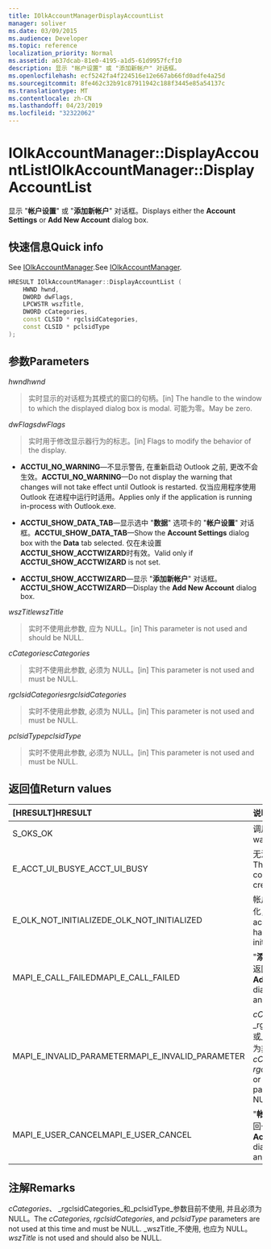 ```yaml
---
title: IOlkAccountManagerDisplayAccountList
manager: soliver
ms.date: 03/09/2015
ms.audience: Developer
ms.topic: reference
localization_priority: Normal
ms.assetid: a637dcab-81e0-4195-a1d5-61d9957fcf10
description: 显示 "帐户设置" 或 "添加新帐户" 对话框。
ms.openlocfilehash: ecf5242fa4f224516e12e667ab66fd0adfe4a25d
ms.sourcegitcommit: 8fe462c32b91c87911942c188f3445e85a54137c
ms.translationtype: MT
ms.contentlocale: zh-CN
ms.lasthandoff: 04/23/2019
ms.locfileid: "32322062"
---
```

# <a name="iolkaccountmanagerdisplayaccountlist"></a><span data-ttu-id="b448d-103">IOlkAccountManager::DisplayAccountList</span><span class="sxs-lookup"><span data-stu-id="b448d-103">IOlkAccountManager::DisplayAccountList</span></span>

<span data-ttu-id="b448d-104">显示 "**帐户设置**" 或 "**添加新帐户**" 对话框。</span><span class="sxs-lookup"><span data-stu-id="b448d-104">Displays either the **Account Settings** or **Add New Account** dialog box.</span></span> 
  
## <a name="quick-info"></a><span data-ttu-id="b448d-105">快速信息</span><span class="sxs-lookup"><span data-stu-id="b448d-105">Quick info</span></span>

<span data-ttu-id="b448d-106">See [IOlkAccountManager](iolkaccountmanager.md).</span><span class="sxs-lookup"><span data-stu-id="b448d-106">See [IOlkAccountManager](iolkaccountmanager.md).</span></span>
  
```cpp
HRESULT IOlkAccountManager::DisplayAccountList ( 
    HWND hwnd,
    DWORD dwFlags,
    LPCWSTR wszTitle,
    DWORD cCategories,
    const CLSID * rgclsidCategories,
    const CLSID * pclsidType
);

```

## <a name="parameters"></a><span data-ttu-id="b448d-107">参数</span><span class="sxs-lookup"><span data-stu-id="b448d-107">Parameters</span></span>

<span data-ttu-id="b448d-108">_hwnd_</span><span class="sxs-lookup"><span data-stu-id="b448d-108">_hwnd_</span></span>
  
> <span data-ttu-id="b448d-109">实时显示的对话框为其模式的窗口的句柄。</span><span class="sxs-lookup"><span data-stu-id="b448d-109">[in] The handle to the window to which the displayed dialog box is modal.</span></span> <span data-ttu-id="b448d-110">可能为零。</span><span class="sxs-lookup"><span data-stu-id="b448d-110">May be zero.</span></span>
    
<span data-ttu-id="b448d-111">_dwFlags_</span><span class="sxs-lookup"><span data-stu-id="b448d-111">_dwFlags_</span></span>
  
> <span data-ttu-id="b448d-112">实时用于修改显示器行为的标志。</span><span class="sxs-lookup"><span data-stu-id="b448d-112">[in] Flags to modify the behavior of the display.</span></span> 
    
   - <span data-ttu-id="b448d-113">**ACCTUI_NO_WARNING**—不显示警告, 在重新启动 Outlook 之前, 更改不会生效。</span><span class="sxs-lookup"><span data-stu-id="b448d-113">**ACCTUI_NO_WARNING**—Do not display the warning that changes will not take effect until Outlook is restarted.</span></span> <span data-ttu-id="b448d-114">仅当应用程序使用 Outlook 在进程中运行时适用。</span><span class="sxs-lookup"><span data-stu-id="b448d-114">Applies only if the application is running in-process with Outlook.exe.</span></span>
    
   - <span data-ttu-id="b448d-115">**ACCTUI_SHOW_DATA_TAB**—显示选中 "**数据**" 选项卡的 "**帐户设置**" 对话框。</span><span class="sxs-lookup"><span data-stu-id="b448d-115">**ACCTUI_SHOW_DATA_TAB**—Show the **Account Settings** dialog box with the **Data** tab selected.</span></span> <span data-ttu-id="b448d-116">仅在未设置**ACCTUI_SHOW_ACCTWIZARD**时有效。</span><span class="sxs-lookup"><span data-stu-id="b448d-116">Valid only if **ACCTUI_SHOW_ACCTWIZARD** is not set.</span></span> 
    
   - <span data-ttu-id="b448d-117">**ACCTUI_SHOW_ACCTWIZARD**—显示 "**添加新帐户**" 对话框。</span><span class="sxs-lookup"><span data-stu-id="b448d-117">**ACCTUI_SHOW_ACCTWIZARD**—Display the **Add New Account** dialog box.</span></span> 
    
<span data-ttu-id="b448d-118">_wszTitle_</span><span class="sxs-lookup"><span data-stu-id="b448d-118">_wszTitle_</span></span>
  
> <span data-ttu-id="b448d-119">实时不使用此参数, 应为 NULL。</span><span class="sxs-lookup"><span data-stu-id="b448d-119">[in] This parameter is not used and should be NULL.</span></span>
    
<span data-ttu-id="b448d-120">_cCategories_</span><span class="sxs-lookup"><span data-stu-id="b448d-120">_cCategories_</span></span>
  
> <span data-ttu-id="b448d-121">实时不使用此参数, 必须为 NULL。</span><span class="sxs-lookup"><span data-stu-id="b448d-121">[in] This parameter is not used and must be NULL.</span></span> 
    
<span data-ttu-id="b448d-122">_rgclsidCategories_</span><span class="sxs-lookup"><span data-stu-id="b448d-122">_rgclsidCategories_</span></span>
  
> <span data-ttu-id="b448d-123">实时不使用此参数, 必须为 NULL。</span><span class="sxs-lookup"><span data-stu-id="b448d-123">[in] This parameter is not used and must be NULL.</span></span>
    
<span data-ttu-id="b448d-124">_pclsidType_</span><span class="sxs-lookup"><span data-stu-id="b448d-124">_pclsidType_</span></span>
  
> <span data-ttu-id="b448d-125">实时不使用此参数, 必须为 NULL。</span><span class="sxs-lookup"><span data-stu-id="b448d-125">[in] This parameter is not used and must be NULL.</span></span>
    
## <a name="return-values"></a><span data-ttu-id="b448d-126">返回值</span><span class="sxs-lookup"><span data-stu-id="b448d-126">Return values</span></span>

|<span data-ttu-id="b448d-127">**[HRESULT]**</span><span class="sxs-lookup"><span data-stu-id="b448d-127">**HRESULT**</span></span>|<span data-ttu-id="b448d-128">**说明**</span><span class="sxs-lookup"><span data-stu-id="b448d-128">**Description**</span></span>|
|:-----|:-----|
|<span data-ttu-id="b448d-129">S_OK</span><span class="sxs-lookup"><span data-stu-id="b448d-129">S_OK</span></span>  <br/> |<span data-ttu-id="b448d-130">调用成功。</span><span class="sxs-lookup"><span data-stu-id="b448d-130">The call was successful.</span></span>  <br/> |
|<span data-ttu-id="b448d-131">E_ACCT_UI_BUSY</span><span class="sxs-lookup"><span data-stu-id="b448d-131">E_ACCT_UI_BUSY</span></span>  <br/> |<span data-ttu-id="b448d-132">无法创建对话框。</span><span class="sxs-lookup"><span data-stu-id="b448d-132">The dialog box could not be created.</span></span>  <br/> |
|<span data-ttu-id="b448d-133">E_OLK_NOT_INITIALIZED</span><span class="sxs-lookup"><span data-stu-id="b448d-133">E_OLK_NOT_INITIALIZED</span></span>  <br/> |<span data-ttu-id="b448d-134">帐户管理器已初始化，不能使用。</span><span class="sxs-lookup"><span data-stu-id="b448d-134">The account manager has not been initialized for use.</span></span>  <br/> |
|<span data-ttu-id="b448d-135">MAPI_E_CALL_FAILED</span><span class="sxs-lookup"><span data-stu-id="b448d-135">MAPI_E_CALL_FAILED</span></span>  <br/> |<span data-ttu-id="b448d-136">"**添加新帐户**" 对话框返回一个错误。</span><span class="sxs-lookup"><span data-stu-id="b448d-136">The **Add New Account** dialog box returned an error.</span></span>  <br/> |
|<span data-ttu-id="b448d-137">MAPI_E_INVALID_PARAMETER</span><span class="sxs-lookup"><span data-stu-id="b448d-137">MAPI_E_INVALID_PARAMETER</span></span>  <br/> |<span data-ttu-id="b448d-138">_cCategories_、 _rgclsidCategories_或_pclsidType_参数为非 NULL。</span><span class="sxs-lookup"><span data-stu-id="b448d-138">The  _cCategories_,  _rgclsidCategories_, or  _pclsidType_ parameter is non-NULL.</span></span>  <br/> |
|<span data-ttu-id="b448d-139">MAPI_E_USER_CANCEL</span><span class="sxs-lookup"><span data-stu-id="b448d-139">MAPI_E_USER_CANCEL</span></span>  <br/> |<span data-ttu-id="b448d-140">"**帐户设置**" 对话框返回一个错误。</span><span class="sxs-lookup"><span data-stu-id="b448d-140">The **Account Settings** dialog box returned an error.</span></span>  <br/> |
   
## <a name="remarks"></a><span data-ttu-id="b448d-141">注解</span><span class="sxs-lookup"><span data-stu-id="b448d-141">Remarks</span></span>

<span data-ttu-id="b448d-142">_cCategories_、 _rgclsidCategories_和_pclsidType_参数目前不使用, 并且必须为 NULL。</span><span class="sxs-lookup"><span data-stu-id="b448d-142">The  _cCategories_,  _rgclsidCategories_, and  _pclsidType_ parameters are not used at this time and must be NULL.</span></span>  <span data-ttu-id="b448d-143">_wszTitle_不使用, 也应为 NULL。</span><span class="sxs-lookup"><span data-stu-id="b448d-143">_wszTitle_ is not used and should also be NULL.</span></span> 
  

